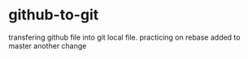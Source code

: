 # github-to-git
transfering github file into git local file.
practicing on rebase
added to master
another change
